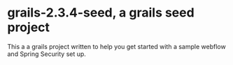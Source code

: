 grails-2.3.4-seed, a grails seed project
=====

This a a grails project written to help you get started with a sample webflow and Spring Security set up.
